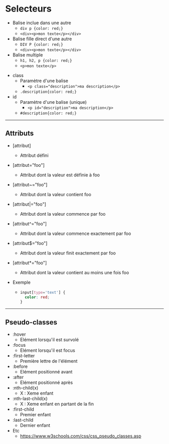 # Selecteurs

- Balise inclue dans une autre
  - `div p {color: red;}`
  - `<div><p>mon texte</p></div>`
- Balise fille direct d'une autre
  - `DIV P {color: red;}`
  - `<div><p>mon texte</p></div>`
- Balise multiple
  - `h1, h2, p {color: red;}`
  - `<p>mon texte</p>`

* class
  - Paramètre d'une balise
    - `<p class="description">ma description</p>`
  - `.description{color: red;}`
* id
  - Paramètre d'une balise (unique)
    - `<p id="description">ma description</p>`
  - `#description{color: red;}`

---

## Attributs

- [attribut]
  - Attribut défini
- [attribut="foo"]
  - Attribut dont la valeur est définie à foo
- [attribut~="foo"]
  - Attribut dont la valeur contient foo
- [attribut|="foo"]
  - Attribut dont la valeur commence par foo
- [attribut^="foo"]
  - Attribut dont la valeur commence exactement par foo
- [attribut$="foo"]
  - Attribut dont la valeur finit exactement par foo
- [attribut*="foo"]

  - Attribut dont la valeur contient au moins une fois foo

- Exemple

  - ```css
    input[type='text'] {
      color: red;
    }
    ```

---

## Pseudo-classes

- :hover
  - Elément lorsqu'il est survolé
- :focus
  - Elément lorsqu'il est focus
- :first-letter
  - Première lettre de l'élément
- :before
  - Elément positionné avant
- :after
  - Elément positionné après
- :nth-child(x)
  - X : Xeme enfant
- :nth-last-child(x)
  - X : Xeme enfant en partant de la fin
- :first-child
  - Premier enfant
- :last-child
  - Dernier enfant
- Etc
  - https://www.w3schools.com/css/css_pseudo_classes.asp

